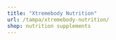 ```yaml
---
title: "Xtremebody Nutrition"
url: /tampa/xtremebody-nutrition/
shop: nutrition supplements
---
```

